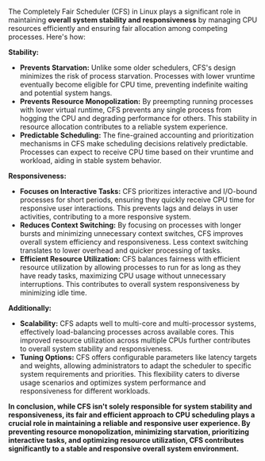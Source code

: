 The Completely Fair Scheduler (CFS) in Linux plays a significant role in maintaining **overall system stability and responsiveness** by managing CPU resources efficiently and ensuring fair allocation among competing processes. Here's how:

**Stability:**

* **Prevents Starvation:** Unlike some older schedulers, CFS's design minimizes the risk of process starvation. Processes with lower vruntime eventually become eligible for CPU time, preventing indefinite waiting and potential system hangs.
* **Prevents Resource Monopolization:** By preempting running processes with lower virtual runtime, CFS prevents any single process from hogging the CPU and degrading performance for others. This stability in resource allocation contributes to a reliable system experience.
* **Predictable Scheduling:** The fine-grained accounting and prioritization mechanisms in CFS make scheduling decisions relatively predictable. Processes can expect to receive CPU time based on their vruntime and workload, aiding in stable system behavior.

**Responsiveness:**

* **Focuses on Interactive Tasks:** CFS prioritizes interactive and I/O-bound processes for short periods, ensuring they quickly receive CPU time for responsive user interactions. This prevents lags and delays in user activities, contributing to a more responsive system.
* **Reduces Context Switching:** By focusing on processes with longer bursts and minimizing unnecessary context switches, CFS improves overall system efficiency and responsiveness. Less context switching translates to lower overhead and quicker processing of tasks.
* **Efficient Resource Utilization:** CFS balances fairness with efficient resource utilization by allowing processes to run for as long as they have ready tasks, maximizing CPU usage without unnecessary interruptions. This contributes to overall system responsiveness by minimizing idle time.

**Additionally:**

* **Scalability:** CFS adapts well to multi-core and multi-processor systems, effectively load-balancing processes across available cores. This improved resource utilization across multiple CPUs further contributes to overall system stability and responsiveness.
* **Tuning Options:** CFS offers configurable parameters like latency targets and weights, allowing administrators to adapt the scheduler to specific system requirements and priorities. This flexibility caters to diverse usage scenarios and optimizes system performance and responsiveness for different workloads.

**In conclusion, while CFS isn't solely responsible for system stability and responsiveness, its fair and efficient approach to CPU scheduling plays a crucial role in maintaining a reliable and responsive user experience. By preventing resource monopolization, minimizing starvation, prioritizing interactive tasks, and optimizing resource utilization, CFS contributes significantly to a stable and responsive overall system environment.**

